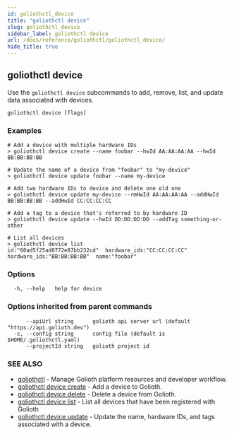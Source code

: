 ```yaml
---
id: goliothctl_device
title: "goliothctl device"
slug: goliothctl_device
sidebar_label: goliothctl device
url: /docs/reference/goliothctl/goliothctl_device/
hide_title: true
---
```

## goliothctl device

Use the `goliothctl device` subcommands to add, remove, list, and update data associated with devices.

```
goliothctl device [flags]
```

### Examples

```
# Add a device with multiple hardware IDs
> goliothctl device create --name foobar --hwId AA:AA:AA:AA --hwId BB:BB:BB:BB

# Update the name of a device from "foobar" to "my-device"
> goliothctl device update foobar --name my-device

# Add two hardware IDs to device and delete one old one
> goliothctl device update my-device --rmHwId AA:AA:AA:AA --addHwId BB:BB:BB:BB --addHwId CC:CC:CC:CC

# Add a tag to a device that's referred to by hardware ID
> goliothctl device update --hwId DD:DD:DD:DD --addTag something-or-other

# List all devices
> goliothctl device list
id:"60ad5f25ad0772e87bb232cd"  hardware_ids:"CC:CC:CC:CC"  hardware_ids:"BB:BB:BB:BB"  name:"foobar"
```

### Options

```
  -h, --help   help for device
```

### Options inherited from parent commands

```
      --apiUrl string      golioth api server url (default "https://api.golioth.dev")
  -c, --config string      config file (default is $HOME/.goliothctl.yaml)
      --projectId string   golioth project id
```

### SEE ALSO

* [goliothctl](/docs/reference/goliothctl/goliothctl/)	 - Manage Golioth platform resources and developer workflow.
* [goliothctl device create](/docs/reference/goliothctl/goliothctl_device_create/)	 - Add a device to Golioth.
* [goliothctl device delete](/docs/reference/goliothctl/goliothctl_device_delete/)	 - Delete a device from Golioth.
* [goliothctl device list](/docs/reference/goliothctl/goliothctl_device_list/)	 - List all devices that have been registered with Golioth
* [goliothctl device update](/docs/reference/goliothctl/goliothctl_device_update/)	 - Update the name, hardware IDs, and tags associated with a device.

